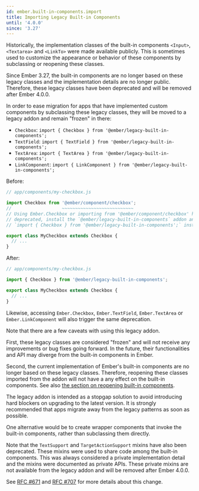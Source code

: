 ```yaml
---
id: ember.built-in-components.import
title: Importing Legacy Built-in Components
until: '4.0.0'
since: '3.27'
---
```


Historically, the implementation classes of the built-in components `<Input>`,
`<Textarea>` and `<LinkTo>` were made available publicly. This is sometimes
used to customize the appearance or behavior of these components by subclassing
or reopening these classes.

Since Ember 3.27, the built-in components are no longer based on these legacy
classes and the implementation details are no longer public. Therefore, these
legacy classes have been deprecated and will be removed after Ember 4.0.0.

In order to ease migration for apps that have implemented custom components by
subclassing these legacy classes, they will be moved to a legacy addon and
remain "frozen" in there:

* `Checkbox`: `import { Checkbox } from '@ember/legacy-built-in-components';`
* `TextField`: `import { TextField } from '@ember/legacy-built-in-components';`
* `TextArea`: `import { TextArea } from '@ember/legacy-built-in-components';`
* `LinkComponent`: `import { LinkComponent } from '@ember/legacy-built-in-components';`

Before:

```js
// app/components/my-checkbox.js

import Checkbox from '@ember/component/checkbox';
//                   ~~~~~~~~~~~~~~~~~~~~~~~~~~~
// Using Ember.Checkbox or importing from '@ember/component/checkbox' has been
// deprecated, install the `@ember/legacy-built-in-components` addon and use
// `import { Checkbox } from '@ember/legacy-built-in-components';` instead.

export class MyCheckbox extends Checkbox {
  // ...
}
```

After:

```js
// app/components/my-checkbox.js

import { Checkbox } from '@ember/legacy-built-in-components';

export class MyCheckbox extends Checkbox {
  // ...
}
```

Likewise, accessing `Ember.Checkbox`, `Ember.TextField`, `Ember.TextArea` or
`Ember.LinkComponent` will also trigger the same deprecation.

Note that there are a few caveats with using this legacy addon.

First, these legacy classes are considered "frozen" and will not receive any
improvements or bug fixes going forward. In the future, their functionalities
and API may diverge from the built-in components in Ember.

Second, the current implementation of Ember's built-in components are no longer
based on these legacy classes. Therefore, reopening these classes imported from
the addon will not have a any effect on the built-in components. See also [the
section on reopening built-in components](#toc_ember-built-in-components-reopen).

The legacy addon is intended as a stopgap solution to avoid introducing hard
blockers on upgrading to the latest version. It is strongly recommended that
apps migrate away from the legacy patterns as soon as possible.

One alternative would be to create wrapper components that invoke the built-in
components, rather than subclassing them directly.

Note that the `TextSupport` and `TargetActionSupport` mixins have also been
deprecated. These mixins were used to share code among the built-in components.
This was always considered a private implementation detail and the mixins were
documented as private APIs. These private mixins are not available from the
legacy addon and will be removed after Ember 4.0.0.

See [RFC #671](https://emberjs.github.io/rfcs/0671-modernize-built-in-components-1.html)
and [RFC #707](https://emberjs.github.io/rfcs/0707-modernize-built-in-components-2.html)
for more details about this change.
